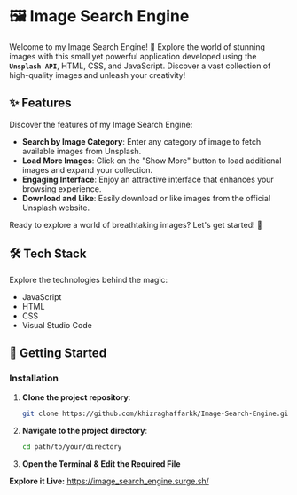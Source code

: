 # 🖼️ Image Search Engine

Welcome to my Image Search Engine! 🌟 Explore the world of stunning images with this small yet powerful application developed using the **`Unsplash API`**, HTML, CSS, and JavaScript. Discover a vast collection of high-quality images and unleash your creativity!

## ✨ Features

Discover the features of my Image Search Engine:
- **Search by Image Category**: Enter any category of image to fetch available images from Unsplash.
- **Load More Images**: Click on the "Show More" button to load additional images and expand your collection.
- **Engaging Interface**: Enjoy an attractive interface that enhances your browsing experience.
- **Download and Like**: Easily download or like images from the official Unsplash website.

Ready to explore a world of breathtaking images? Let's get started! 🚀

## 🛠️ Tech Stack

Explore the technologies behind the magic:
- JavaScript
- HTML
- CSS
- Visual Studio Code

## 🚀 Getting Started

### Installation
1. **Clone the project repository**:
   ```bash
   git clone https://github.com/khizraghaffarkk/Image-Search-Engine.git
2. **Navigate to the project directory**:
   ```bash
   cd path/to/your/directory
3. **Open the Terminal & Edit the Required File**

**Explore it Live:** https://image_search_engine.surge.sh/
